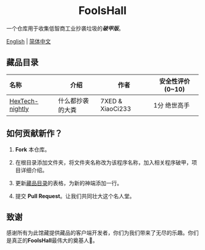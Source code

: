 <h1 align="center">FoolsHall</h1>

一个仓库用于收集低智商工业抄袭垃圾的***破甲版***。

[English](./README.md) | [简体中文](./README.cn.md)

## 藏品目录

| 名称                                                 | 介绍             | 作者             | 安全性评价(0~10) |
| :--------------------------------------------------- | ---------------- | ---------------- | ---------------- |
| [HexTech-nightly](hextech-nightly/README.hextech.md) | 什么都抄袭的大粪 | 7XED & XiaoCi233 | 1分 绝世高手     |

## 如何贡献新作？

1. **Fork** 本仓库。

2. 在根目录添加文件夹，将文件夹名称改为该程序名称，加入相关程序破甲，项目详细介绍。

3. 更新<u>藏品目录</u>的表格，为新的神端添加一行。

4. 提交 **Pull Request**。让我们共同壮大这个名人堂。

## 致谢

感谢所有为此馆藏提供藏品的客户端开发者，你们为我们带来了无尽的乐趣。你们是真正的**FoolsHall**最伟大的奠基人🙏。





